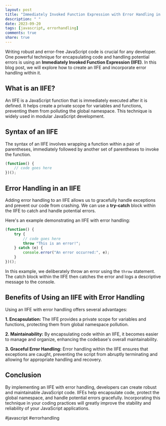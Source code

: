 ```yaml
---
layout: post
title: "Immediately Invoked Function Expression with Error Handling in JavaScript"
description: " "
date: 2023-09-20
tags: [javascript, errorhandling]
comments: true
share: true
---
```


Writing robust and error-free JavaScript code is crucial for any developer. One powerful technique for encapsulating code and handling potential errors is using an **Immediately Invoked Function Expression (IIFE)**. In this blog post, we will explore how to create an IIFE and incorporate error handling within it.

## What is an IIFE?

An IIFE is a JavaScript function that is immediately executed after it is defined. It helps create a private scope for variables and functions, preventing them from polluting the global namespace. This technique is widely used in modular JavaScript development.

## Syntax of an IIFE

The syntax of an IIFE involves wrapping a function within a pair of parentheses, immediately followed by another set of parentheses to invoke the function.

```javascript
(function() {
    // code goes here
})();
```

## Error Handling in an IIFE

Adding error handling to an IIFE allows us to gracefully handle exceptions and prevent our code from crashing. We can use a **try-catch** block within the IIFE to catch and handle potential errors.

Here's an example demonstrating an IIFE with error handling:

```javascript
(function() {
    try {
        // code goes here
        throw "This is an error!";
    } catch (e) {
        console.error("An error occurred:", e);
    }
})();
```

In this example, we deliberately throw an error using the `throw` statement. The catch block within the IIFE then catches the error and logs a descriptive message to the console.

## Benefits of Using an IIFE with Error Handling

Using an IIFE with error handling offers several advantages:

**1. Encapsulation:** The IIFE provides a private scope for variables and functions, protecting them from global namespace pollution.

**2. Maintainability:** By encapsulating code within an IIFE, it becomes easier to manage and organize, enhancing the codebase's overall maintainability.

**3. Graceful Error Handling:** Error handling within the IIFE ensures that exceptions are caught, preventing the script from abruptly terminating and allowing for appropriate handling and recovery.

## Conclusion

By implementing an IIFE with error handling, developers can create robust and maintainable JavaScript code. IIFEs help encapsulate code, protect the global namespace, and handle potential errors gracefully. Incorporating this technique in your coding practices will greatly improve the stability and reliability of your JavaScript applications.

#javascript #errorhandling